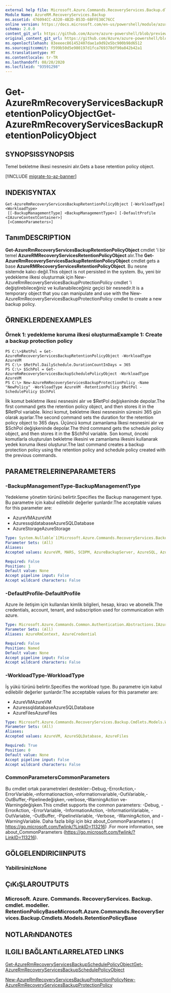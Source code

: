 ```yaml
---
external help file: Microsoft.Azure.Commands.RecoveryServices.Backup.dll-Help.xml
Module Name: AzureRM.RecoveryServices.Backup
ms.assetid: 476094CC-A320-4B2D-B53D-6BFFE30C76CC
online version: https://docs.microsoft.com/en-us/powershell/module/azurerm.recoveryservices.backup/get-azurermrecoveryservicesbackupretentionpolicyobject
schema: 2.0.0
content_git_url: https://github.com/Azure/azure-powershell/blob/preview/src/ResourceManager/RecoveryServices/Commands.RecoveryServices.Backup/help/Get-AzureRmRecoveryServicesBackupRetentionPolicyObject.md
original_content_git_url: https://github.com/Azure/azure-powershell/blob/preview/src/ResourceManager/RecoveryServices/Commands.RecoveryServices.Backup/help/Get-AzureRmRecoveryServicesBackupRetentionPolicyObject.md
ms.openlocfilehash: 83eeeec861452407dae1a9d92e5bc900b98d6512
ms.sourcegitcommit: f599b50d5e980197d1fca769378df90a842b42a1
ms.translationtype: MT
ms.contentlocale: tr-TR
ms.lasthandoff: 08/20/2020
ms.locfileid: "93591298"
---
```

# <span data-ttu-id="01a25-101">Get-AzureRmRecoveryServicesBackupRetentionPolicyObject</span><span class="sxs-lookup"><span data-stu-id="01a25-101">Get-AzureRmRecoveryServicesBackupRetentionPolicyObject</span></span>

## <span data-ttu-id="01a25-102">SYNOPSIS</span><span class="sxs-lookup"><span data-stu-id="01a25-102">SYNOPSIS</span></span>
<span data-ttu-id="01a25-103">Temel bekletme ilkesi nesnesini alır.</span><span class="sxs-lookup"><span data-stu-id="01a25-103">Gets a base retention policy object.</span></span>

[!INCLUDE [migrate-to-az-banner](../../includes/migrate-to-az-banner.md)]

## <span data-ttu-id="01a25-104">INDEKI</span><span class="sxs-lookup"><span data-stu-id="01a25-104">SYNTAX</span></span>

```
Get-AzureRmRecoveryServicesBackupRetentionPolicyObject [-WorkloadType] <WorkloadType>
 [[-BackupManagementType] <BackupManagementType>] [-DefaultProfile <IAzureContextContainer>]
 [<CommonParameters>]
```

## <span data-ttu-id="01a25-105">Tanım</span><span class="sxs-lookup"><span data-stu-id="01a25-105">DESCRIPTION</span></span>
<span data-ttu-id="01a25-106">**Get-AzureRmRecoveryServicesBackupRetentionPolicyObject** cmdlet 'i bir temel **AzureRMRecoveryServicesRetentionPolicyObject** alır.</span><span class="sxs-lookup"><span data-stu-id="01a25-106">The **Get-AzureRmRecoveryServicesBackupRetentionPolicyObject** cmdlet gets a base **AzureRMRecoveryServicesRetentionPolicyObject**.</span></span>
<span data-ttu-id="01a25-107">Bu nesne sistemde kalıcı değil.</span><span class="sxs-lookup"><span data-stu-id="01a25-107">This object is not persisted in the system.</span></span>
<span data-ttu-id="01a25-108">Bu, yeni bir yedekleme ilkesi oluşturmak için New-AzureRmRecoveryServicesBackupProtectionPolicy cmdlet 'i değiştirebileceğiniz ve kullanabileceğiniz geçici bir nesnedir.</span><span class="sxs-lookup"><span data-stu-id="01a25-108">It is a temporary object that you can manipulate and use with the New-AzureRmRecoveryServicesBackupProtectionPolicy cmdlet to create a new backup policy.</span></span>

## <span data-ttu-id="01a25-109">ÖRNEKLERDEN</span><span class="sxs-lookup"><span data-stu-id="01a25-109">EXAMPLES</span></span>

### <span data-ttu-id="01a25-110">Örnek 1: yedekleme koruma ilkesi oluşturma</span><span class="sxs-lookup"><span data-stu-id="01a25-110">Example 1: Create a backup protection policy</span></span>
```
PS C:\>$RetPol = Get-AzureRmRecoveryServicesBackupRetentionPolicyObject -WorkloadType AzureVM 
PS C:\> $RetPol.DailySchedule.DurationCountInDays = 365
PS C:\> $SchPol = Get-AzureRmRecoveryServicesBackupSchedulePolicyObject -WorkloadType AzureVM 
PS C:\> New-AzureRmRecoveryServicesBackupProtectionPolicy -Name "NewPolicy" -WorkloadType AzureVM -RetentionPolicy $RetPol -SchedulePolicy $SchPol
```

<span data-ttu-id="01a25-111">İlk komut bekletme ilkesi nesnesini alır ve $RetPol değişkeninde depolar.</span><span class="sxs-lookup"><span data-stu-id="01a25-111">The first command gets the retention policy object, and then stores it in the $RetPol variable.</span></span>
<span data-ttu-id="01a25-112">İkinci komut, bekletme ilkesi nesnesinin süresini 365 gün olarak ayarlar.</span><span class="sxs-lookup"><span data-stu-id="01a25-112">The second command sets the duration for the retention policy object to 365 days.</span></span>
<span data-ttu-id="01a25-113">Üçüncü komut zamanlama İlkesi nesnesini alır ve $SchPol değişkeninde depolar.</span><span class="sxs-lookup"><span data-stu-id="01a25-113">The third command gets the schedule policy object, and then stores it in the $SchPol variable.</span></span>
<span data-ttu-id="01a25-114">Son komut, önceki komutlarla oluşturulan bekletme ilkesini ve zamanlama ilkesini kullanarak yedek koruma ilkesi oluşturur.</span><span class="sxs-lookup"><span data-stu-id="01a25-114">The last command creates a backup protection policy using the retention policy and schedule policy created with the previous commands.</span></span>

## <span data-ttu-id="01a25-115">PARAMETRELERINE</span><span class="sxs-lookup"><span data-stu-id="01a25-115">PARAMETERS</span></span>

### <span data-ttu-id="01a25-116">-BackupManagementType</span><span class="sxs-lookup"><span data-stu-id="01a25-116">-BackupManagementType</span></span>
<span data-ttu-id="01a25-117">Yedekleme yönetim türünü belirtir.</span><span class="sxs-lookup"><span data-stu-id="01a25-117">Specifies the Backup management type.</span></span>
<span data-ttu-id="01a25-118">Bu parametre için kabul edilebilir değerler şunlardır:</span><span class="sxs-lookup"><span data-stu-id="01a25-118">The acceptable values for this parameter are:</span></span>
- <span data-ttu-id="01a25-119">AzureVM</span><span class="sxs-lookup"><span data-stu-id="01a25-119">AzureVM</span></span> 
- <span data-ttu-id="01a25-120">Azuressqldatabase</span><span class="sxs-lookup"><span data-stu-id="01a25-120">AzureSQLDatabase</span></span>
- <span data-ttu-id="01a25-121">AzureStorage</span><span class="sxs-lookup"><span data-stu-id="01a25-121">AzureStorage</span></span>

```yaml
Type: System.Nullable`1[Microsoft.Azure.Commands.RecoveryServices.Backup.Cmdlets.Models.BackupManagementType]
Parameter Sets: (All)
Aliases:
Accepted values: AzureVM, MARS, SCDPM, AzureBackupServer, AzureSQL, AzureStorage

Required: False
Position: 1
Default value: None
Accept pipeline input: False
Accept wildcard characters: False
```

### <span data-ttu-id="01a25-122">-DefaultProfile</span><span class="sxs-lookup"><span data-stu-id="01a25-122">-DefaultProfile</span></span>
<span data-ttu-id="01a25-123">Azure ile iletişim için kullanılan kimlik bilgileri, hesap, kiracı ve abonelik.</span><span class="sxs-lookup"><span data-stu-id="01a25-123">The credentials, account, tenant, and subscription used for communication with azure.</span></span>

```yaml
Type: Microsoft.Azure.Commands.Common.Authentication.Abstractions.IAzureContextContainer
Parameter Sets: (All)
Aliases: AzureRmContext, AzureCredential

Required: False
Position: Named
Default value: None
Accept pipeline input: False
Accept wildcard characters: False
```

### <span data-ttu-id="01a25-124">-WorkloadType</span><span class="sxs-lookup"><span data-stu-id="01a25-124">-WorkloadType</span></span>
<span data-ttu-id="01a25-125">İş yükü türünü belirtir.</span><span class="sxs-lookup"><span data-stu-id="01a25-125">Specifies the workload type.</span></span>
<span data-ttu-id="01a25-126">Bu parametre için kabul edilebilir değerler şunlardır:</span><span class="sxs-lookup"><span data-stu-id="01a25-126">The acceptable values for this parameter are:</span></span>
- <span data-ttu-id="01a25-127">AzureVM</span><span class="sxs-lookup"><span data-stu-id="01a25-127">AzureVM</span></span> 
- <span data-ttu-id="01a25-128">Azuressqldatabase</span><span class="sxs-lookup"><span data-stu-id="01a25-128">AzureSQLDatabase</span></span>
- <span data-ttu-id="01a25-129">AzureFiles</span><span class="sxs-lookup"><span data-stu-id="01a25-129">AzureFiles</span></span>

```yaml
Type: Microsoft.Azure.Commands.RecoveryServices.Backup.Cmdlets.Models.WorkloadType
Parameter Sets: (All)
Aliases:
Accepted values: AzureVM, AzureSQLDatabase, AzureFiles

Required: True
Position: 0
Default value: None
Accept pipeline input: False
Accept wildcard characters: False
```

### <span data-ttu-id="01a25-130">CommonParameters</span><span class="sxs-lookup"><span data-stu-id="01a25-130">CommonParameters</span></span>
<span data-ttu-id="01a25-131">Bu cmdlet ortak parametreleri destekler:-Debug,-ErrorAction,-ErrorVariable,-ınformationaction,-ınformationvariable,-OutVariable,-OutBuffer,-Pipelinedeğişken,-verbose,-WarningAction ve-Warningdeğişken.</span><span class="sxs-lookup"><span data-stu-id="01a25-131">This cmdlet supports the common parameters: -Debug, -ErrorAction, -ErrorVariable, -InformationAction, -InformationVariable, -OutVariable, -OutBuffer, -PipelineVariable, -Verbose, -WarningAction, and -WarningVariable.</span></span> <span data-ttu-id="01a25-132">Daha fazla bilgi için bkz about_CommonParameters ( https://go.microsoft.com/fwlink/?LinkID=113216) .</span><span class="sxs-lookup"><span data-stu-id="01a25-132">For more information, see about_CommonParameters (https://go.microsoft.com/fwlink/?LinkID=113216).</span></span>

## <span data-ttu-id="01a25-133">GÖLGELENDIRICI</span><span class="sxs-lookup"><span data-stu-id="01a25-133">INPUTS</span></span>

### <span data-ttu-id="01a25-134">Yabilirsiniz</span><span class="sxs-lookup"><span data-stu-id="01a25-134">None</span></span>

## <span data-ttu-id="01a25-135">ÇıKıŞLAR</span><span class="sxs-lookup"><span data-stu-id="01a25-135">OUTPUTS</span></span>

### <span data-ttu-id="01a25-136">Microsoft. Azure. Commands. RecoveryServices. Backup. cmdlet. modeller. RetentionPolicyBase</span><span class="sxs-lookup"><span data-stu-id="01a25-136">Microsoft.Azure.Commands.RecoveryServices.Backup.Cmdlets.Models.RetentionPolicyBase</span></span>

## <span data-ttu-id="01a25-137">NOTLARıNDA</span><span class="sxs-lookup"><span data-stu-id="01a25-137">NOTES</span></span>

## <span data-ttu-id="01a25-138">ILGILI BAĞLANTıLAR</span><span class="sxs-lookup"><span data-stu-id="01a25-138">RELATED LINKS</span></span>

[<span data-ttu-id="01a25-139">Get-AzureRmRecoveryServicesBackupSchedulePolicyObject</span><span class="sxs-lookup"><span data-stu-id="01a25-139">Get-AzureRmRecoveryServicesBackupSchedulePolicyObject</span></span>](./Get-AzureRmRecoveryServicesBackupSchedulePolicyObject.md)

[<span data-ttu-id="01a25-140">New-AzureRmRecoveryServicesBackupProtectionPolicy</span><span class="sxs-lookup"><span data-stu-id="01a25-140">New-AzureRmRecoveryServicesBackupProtectionPolicy</span></span>](./New-AzureRmRecoveryServicesBackupProtectionPolicy.md)


